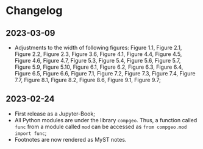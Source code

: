 # Changelog

## 2023-03-09
- Adjustments to the width of following figures: Figure 1.1, Figure 2.1, Figure 2.2, Figure 2.3, Figure 3.6, Figure 4.1, Figure 4.4, Figure 4.5, Figure 4.6, Figure 4.7, Figure 5.3, Figure 5.4, Figure 5.6, Figure 5.7, Figure 5.9, Figure 5.10, Figure 6.1, Figure 6.2, Figure 6.3, Figure 6.4, Figure 6.5, Figure 6.6, Figure 7.1, Figure 7.2, Figure 7.3, Figure 7.4, Figure 7.7, Figure 8.1, Figure 8.2, Figure 8.6, Figure 9.1, Figure 9.7;

## 2023-02-24
- First release as a Jupyter-Book;
- All Python modules are under the library `compgeo`. Thus, a function called `func` from a module called `mod` can be accessed as `from compgeo.mod import func`;
- Footnotes are now rendered as MyST notes.